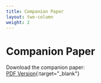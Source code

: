 ```yaml
---
title: Companion Paper
layout: two-column
weight: 2
---
```


# Companion Paper

Download the companion paper:  
[PDF Version](CompantionPaper_test.pdf){:target="_blank"}
